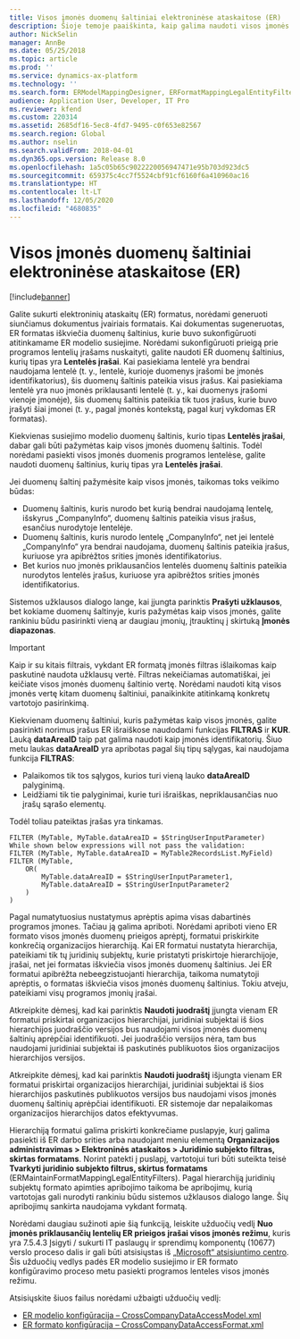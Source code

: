 ```yaml
---
title: Visos įmonės duomenų šaltiniai elektroninėse ataskaitose (ER)
description: Šioje temoje paaiškinta, kaip galima naudoti visos įmonės duomenų šaltinius elektroninėse ataskaitose (ER).
author: NickSelin
manager: AnnBe
ms.date: 05/25/2018
ms.topic: article
ms.prod: ''
ms.service: dynamics-ax-platform
ms.technology: ''
ms.search.form: ERModelMappingDesigner, ERFormatMappingLegalEntityFilterTable
audience: Application User, Developer, IT Pro
ms.reviewer: kfend
ms.custom: 220314
ms.assetid: 2685df16-5ec8-4fd7-9495-c0f653e82567
ms.search.region: Global
ms.author: nselin
ms.search.validFrom: 2018-04-01
ms.dyn365.ops.version: Release 8.0
ms.openlocfilehash: 1a5c05b65c9022220056947471e95b703d923dc5
ms.sourcegitcommit: 659375c4cc7f5524cbf91cf6160f6a410960ac16
ms.translationtype: HT
ms.contentlocale: lt-LT
ms.lasthandoff: 12/05/2020
ms.locfileid: "4680835"
---
```

# <a name="cross-company-data-sources-in-electronic-reporting-er"></a>Visos įmonės duomenų šaltiniai elektroninėse ataskaitose (ER)

[!include[banner](../includes/banner.md)]

Galite sukurti elektroninių ataskaitų (ER) formatus, norėdami generuoti siunčiamus dokumentus įvairiais formatais. Kai dokumentas sugeneruotas, ER formatas iškviečia duomenų šaltinius, kurie buvo sukonfigūruoti atitinkamame ER modelio susiejime. Norėdami sukonfigūruoti prieigą prie programos lentelių įrašams nuskaityti, galite naudoti ER duomenų šaltinius, kurių tipas yra **Lentelės įrašai**. Kai pasiekiama lentelė yra bendrai naudojama lentelė (t. y., lentelė, kurioje duomenys įrašomi be įmonės identifikatorius), šis duomenų šaltinis pateikia visus įrašus. Kai pasiekiama lentelė yra nuo įmonės priklausanti lentelė (t. y., kai duomenys įrašomi vienoje įmonėje), šis duomenų šaltinis pateikia tik tuos įrašus, kurie buvo įrašyti šiai įmonei (t. y., pagal įmonės kontekstą, pagal kurį vykdomas ER formatas).

Kiekvienas susiejimo modelio duomenų šaltinis, kurio tipas **Lentelės įrašai**, dabar gali būti pažymėtas kaip visos įmonės duomenų šaltinis. Todėl norėdami pasiekti visos įmonės duomenis programos lentelėse, galite naudoti duomenų šaltinius, kurių tipas yra **Lentelės įrašai**.

Jei duomenų šaltinį pažymėsite kaip visos įmonės, taikomas toks veikimo būdas:

- Duomenų šaltinis, kuris nurodo bet kurią bendrai naudojamą lentelę, išskyrus „CompanyInfo“, duomenų šaltinis pateikia visus įrašus, esančius nurodytoje lentelėje. 
- Duomenų šaltinis, kuris nurodo lentelę „CompanyInfo“, net jei lentelė „CompanyInfo“ yra bendrai naudojama, duomenų šaltinis pateikia įrašus, kuriuose yra apibrėžtos srities įmonės identifikatorius.
- Bet kurios nuo įmonės priklausančios lentelės duomenų šaltinis pateikia nurodytos lentelės įrašus, kuriuose yra apibrėžtos srities įmonės identifikatorius.

Sistemos užklausos dialogo lange, kai įjungta parinktis **Prašyti užklausos**, bet kokiame duomenų šaltinyje, kuris pažymėtas kaip visos įmonės, galite rankiniu būdu pasirinkti vieną ar daugiau įmonių, įtrauktinų į skirtuką **Įmonės diapazonas**.

> [!IMPORTANT]
> Kaip ir su kitais filtrais, vykdant ER formatą įmonės filtras išlaikomas kaip paskutinė naudota užklausų vertė. Filtras nekeičiamas automatiškai, jei keičiate visos įmonės duomenų šaltinio vertę. Norėdami naudoti kitą visos įmonės vertę kitam duomenų šaltiniui, panaikinkite atitinkamą konkretų vartotojo pasirinkimą.

Kiekvienam duomenų šaltiniui, kuris pažymėtas kaip visos įmonės, galite pasirinkti norimus įrašus ER išraiškose naudodami funkcijas **FILTRAS** ir **KUR**. Lauką **dataAreaID** taip pat galima naudoti kaip įmonės identifikatorių. Šiuo metu laukas **dataAreaID** yra apribotas pagal šių tipų sąlygas, kai naudojama funkcija **FILTRAS**:

- Palaikomos tik tos sąlygos, kurios turi vieną lauko **dataAreaID** palyginimą.
- Leidžiami tik tie palyginimai, kurie turi išraiškas, nepriklausančias nuo įrašų sąrašo elementų.

Todėl toliau pateiktas įrašas yra tinkamas.

```ER Expression
FILTER (MyTable, MyTable.dataAreaID = $StringUserInputParameter)
While shown below expressions will not pass the validation:
FILTER (MyTable, MyTable.dataAreaID = MyTable2RecordsList.MyField)
FILTER (MyTable, 
    OR(
        MyTable.dataAreaID = $StringUserInputParameter1,
        MyTable.dataAreaID = $StringUserInputParameter2
    )
)
```

Pagal numatytuosius nustatymus aprėptis apima visas dabartinės programos įmones. Tačiau ją galima apriboti. Norėdami apriboti vieno ER formato visos įmonės duomenų prieigos aprėptį, formatui priskirkite konkrečią organizacijos hierarchiją. Kai ER formatui nustatyta hierarchija, pateikiami tik tų juridinių subjektų, kurie pristatyti priskirtoje hierarchijoje, įrašai, net jei formatas iškviečia visos įmonės duomenų šaltinius. Jei ER formatui apibrėžta nebeegzistuojanti hierarchija, taikoma numatytoji aprėptis, o formatas iškviečia visos įmonės duomenų šaltinius. Tokiu atveju, pateikiami visų programos įmonių įrašai.

Atkreipkite dėmesį, kad kai parinktis **Naudoti juodraštį** įjungta vienam ER formatui priskirtai organizacijos hierarchijai, juridiniai subjektai iš šios hierarchijos juodraščio versijos bus naudojami visos įmonės duomenų šaltinių aprėpčiai identifikuoti. Jei juodraščio versijos nėra, tam bus naudojami juridiniai subjektai iš paskutinės publikuotos šios organizacijos hierarchijos versijos.

Atkreipkite dėmesį, kad kai parinktis **Naudoti juodraštį** išjungta vienam ER formatui priskirtai organizacijos hierarchijai, juridiniai subjektai iš šios hierarchijos paskutinės publikuotos versijos bus naudojami visos įmonės duomenų šaltinių aprėpčiai identifikuoti. ER sistemoje dar nepalaikomas organizacijos hierarchijos datos efektyvumas.

Hierarchiją formatui galima priskirti konkrečiame puslapyje, kurį galima pasiekti iš ER darbo srities arba naudojant meniu elementą **Organizacijos administravimas \> Elektroninės ataskaitos \> Juridinio subjekto filtras, skirtas formatams**. Norint patekti į puslapį, vartotojui turi būti suteikta teisė **Tvarkyti juridinio subjekto filtrus, skirtus formatams** (ERMaintainFormatMappingLegalEntityFilters). Pagal hierarchiją juridinių subjektų formato apimties apribojimo taikoma be apribojimų, kurią vartotojas gali nurodyti rankiniu būdu sistemos užklausos dialogo lange. Šių apribojimų sankirta naudojama vykdant formatą.

Norėdami daugiau sužinoti apie šią funkciją, leiskite užduočių vedlį **Nuo įmonės priklausančių lentelių ER prieigos įrašai visos įmonės režimu**, kuris yra 7.5.4.3 Įsigyti / sukurti IT paslaugų ir sprendimų komponentų (10677) verslo proceso dalis ir gali būti atsisiųstas iš [„Microsoft“ atsisiuntimo centro](https://go.microsoft.com/fwlink/?linkid=874684). Šis užduočių vedlys padės ER modelio susiejimo ir ER formato konfigūravimo proceso metu pasiekti programos lenteles visos įmonės režimu.

Atsisiųskite šiuos failus norėdami užbaigti užduočių vedlį:

- [ER modelio konfigūracija – CrossCompanyDataAccessModel.xml](https://go.microsoft.com/fwlink/?linkid=874111)
- [ER formato konfigūracija – CrossCompanyDataAccessFormat.xml](https://go.microsoft.com/fwlink/?linkid=874111)
